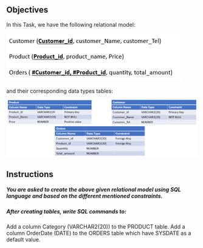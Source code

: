 ## Objectives


In this Task, we have the following relational model:

![Getting Started](./relational.png)

and their corresponding data types tables:

![Getting Started](./tables.png)

## Instructions

##### You are asked to create the above given relational model using SQL language and based on the different mentioned constraints.

##### After creating tables, write SQL commands to:
Add a column Category (VARCHAR2(20)) to the PRODUCT table. 
Add a column OrderDate (DATE)  to the ORDERS table which have SYSDATE as a default value.

